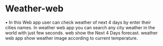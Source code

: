 # Weather-web
•	 In this Web app user can check weather of next 4 days by enter their cities names.  In weather web app you can search any city weather in the world with just few seconds. web show the Next 4 Days forecast. weather web app show weather image according to current temperature.
